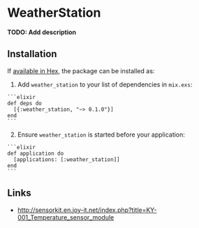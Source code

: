 # WeatherStation

**TODO: Add description**

## Installation

If [available in Hex](https://hex.pm/docs/publish), the package can be installed as:

  1. Add `weather_station` to your list of dependencies in `mix.exs`:

    ```elixir
    def deps do
      [{:weather_station, "~> 0.1.0"}]
    end
    ```

  2. Ensure `weather_station` is started before your application:

    ```elixir
    def application do
      [applications: [:weather_station]]
    end
    ```

## Links

* http://sensorkit.en.joy-it.net/index.php?title=KY-001_Temperature_sensor_module
